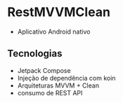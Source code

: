 # RestMVVMClean
- Aplicativo Android nativo

## Tecnologias
- Jetpack Compose
- Injeção de dependência com koin
- Arquiteturas MVVM + Clean
- consumo de REST API

